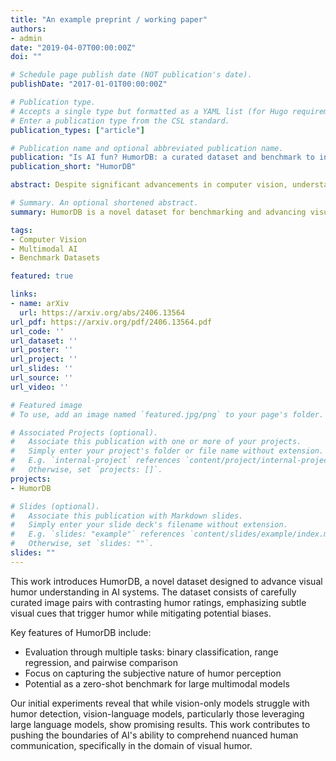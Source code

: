 ```yaml
---
title: "An example preprint / working paper"
authors:
- admin
date: "2019-04-07T00:00:00Z"
doi: ""

# Schedule page publish date (NOT publication's date).
publishDate: "2017-01-01T00:00:00Z"

# Publication type.
# Accepts a single type but formatted as a YAML list (for Hugo requirements).
# Enter a publication type from the CSL standard.
publication_types: ["article"]

# Publication name and optional abbreviated publication name.
publication: "Is AI fun? HumorDB: a curated dataset and benchmark to investigate graphical humor"
publication_short: "HumorDB"

abstract: Despite significant advancements in computer vision, understanding complex scenes, particularly those involving humor, remains a substantial challenge. This paper introduces HumorDB, a novel image-only dataset specifically designed to advance visual humor understanding. HumorDB consists of meticulously curated image pairs with contrasting humor ratings, emphasizing subtle visual cues that trigger humor and mitigating potential biases. The dataset enables evaluation through binary classification (Funny or Not Funny), range regression (funniness on a scale from 1 to 10), and pairwise comparison tasks (Which Image is Funnier?), effectively capturing the subjective nature of humor perception. Initial experiments reveal that while vision-only models struggle, vision-language models, particularly those leveraging large language models, show promising results. HumorDB also shows potential as a valuable zero-shot benchmark for powerful large multimodal models.

# Summary. An optional shortened abstract.
summary: HumorDB is a novel dataset for benchmarking and advancing visual humor understanding in AI systems, consisting of curated image pairs with contrasting humor ratings and enabling various evaluation tasks.

tags:
- Computer Vision
- Multimodal AI
- Benchmark Datasets

featured: true

links:
- name: arXiv
  url: https://arxiv.org/abs/2406.13564
url_pdf: https://arxiv.org/pdf/2406.13564.pdf
url_code: ''
url_dataset: ''
url_poster: ''
url_project: ''
url_slides: ''
url_source: ''
url_video: ''

# Featured image
# To use, add an image named `featured.jpg/png` to your page's folder. 

# Associated Projects (optional).
#   Associate this publication with one or more of your projects.
#   Simply enter your project's folder or file name without extension.
#   E.g. `internal-project` references `content/project/internal-project/index.md`.
#   Otherwise, set `projects: []`.
projects:
- HumorDB

# Slides (optional).
#   Associate this publication with Markdown slides.
#   Simply enter your slide deck's filename without extension.
#   E.g. `slides: "example"` references `content/slides/example/index.md`.
#   Otherwise, set `slides: ""`.
slides: ""
---
```


This work introduces HumorDB, a novel dataset designed to advance visual humor understanding in AI systems. The dataset consists of carefully curated image pairs with contrasting humor ratings, emphasizing subtle visual cues that trigger humor while mitigating potential biases. 

Key features of HumorDB include:
- Evaluation through multiple tasks: binary classification, range regression, and pairwise comparison
- Focus on capturing the subjective nature of humor perception
- Potential as a zero-shot benchmark for large multimodal models

Our initial experiments reveal that while vision-only models struggle with humor detection, vision-language models, particularly those leveraging large language models, show promising results. This work contributes to pushing the boundaries of AI's ability to comprehend nuanced human communication, specifically in the domain of visual humor.
